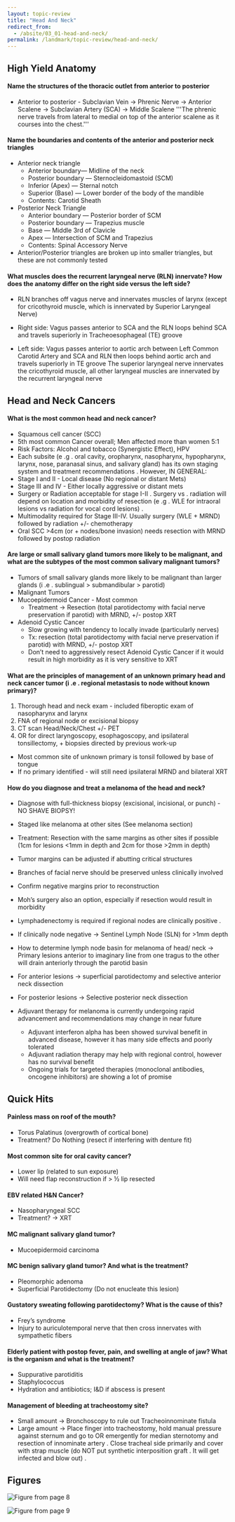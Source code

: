 ```yaml
---
layout: topic-review
title: "Head And Neck"
redirect_from:
  - /absite/03_01-head-and-neck/
permalink: /landmark/topic-review/head-and-neck/
---
```


## High Yield Anatomy
#### Name the structures of the thoracic outlet from anterior to posterior
  - Anterior to posterior - Subclavian Vein → Phrenic Nerve → Anterior Scalene → Subclavian Artery (SCA) → Middle Scalene
'''The phrenic nerve travels from lateral to medial on top of the anterior scalene as it courses into the chest.'''
#### Name the boundaries and contents of the anterior and posterior neck triangles
  - Anterior neck triangle
    - Anterior boundary— Midline of the neck
    - Posterior boundary — Sternocleidomastoid (SCM)
    - Inferior (Apex) — Sternal notch
    - Superior (Base) — Lower border of the body of the mandible
    - Contents: Carotid Sheath
  - Posterior Neck Triangle
    - Anterior boundary — Posterior border of SCM
    - Posterior boundary — Trapezius muscle
    - Base — Middle 3rd of Clavicle
    - Apex — Intersection of SCM and Trapezius
    - Contents: Spinal Accessory Nerve
  - Anterior/Posterior triangles are broken up into smaller triangles, but these are not commonly tested
#### What muscles does the recurrent laryngeal nerve (RLN) innervate? How does the anatomy differ on the right side versus the left side?
 - RLN branches off vagus nerve and innervates muscles of larynx (except for cricothyroid muscle, which is innervated by Superior Laryngeal Nerve)

 - Right side: Vagus passes anterior to SCA and the RLN loops behind SCA and travels superiorly in Tracheoesophageal (TE) groove
 - Left side: Vagus passes anterior to aortic arch between Left Common Carotid Artery and SCA and RLN then loops behind aortic arch and travels superiorly in TE groove The superior laryngeal nerve innervates the cricothyroid muscle, all other laryngeal muscles are innervated by the recurrent laryngeal nerve

## Head and Neck Cancers
#### What is the most common head and neck cancer?
 - Squamous cell cancer (SCC)
 - 5th most common Cancer overall; Men affected more than women 5:1
 - Risk Factors: Alcohol and tobacco (Synergistic Effect), HPV
 - Each subsite (e .g . oral cavity, oropharynx, nasopharynx, hypopharynx, larynx, nose, paranasal sinus, and salivary gland) has its own staging system and treatment recommendations . However, IN GENERAL:
  - Stage I and II - Local disease (No regional or distant Mets)
  - Stage III and IV - Either locally aggressive or distant mets
  - Surgery or Radiation acceptable for stage I-II . Surgery vs . radiation will depend on location and morbidity of resection (e .g . WLE for intraoral lesions vs radiation for vocal cord lesions) .
  - Multimodality required for Stage III-IV. Usually surgery (WLE + MRND) followed by radiation +/- chemotherapy
  - Oral SCC >4cm (or + nodes/bone invasion) needs resection with MRND followed by postop radiation
#### Are large or small salivary gland tumors more likely to be malignant, and what are the subtypes of the most common salivary malignant tumors?
 - Tumors of small salivary glands more likely to be malignant than larger glands (i .e . sublingual > submandibular > parotid)
 - Malignant Tumors
  - Mucoepidermoid Cancer - Most common
    - Treatment → Resection (total parotidectomy with facial nerve preservation if parotid) with MRND, +/- postop XRT
  - Adenoid Cystic Cancer
    - Slow growing with tendency to locally invade (particularly nerves)
    - Tx: resection (total parotidectomy with facial nerve preservation if parotid) with MRND, +/- postop XRT
     - Don’t need to aggressively resect Adenoid Cystic Cancer if it would result in high morbidity as it is very sensitive to XRT
#### What are the principles of management of an unknown primary head and neck cancer tumor (i .e . regional metastasis to node without known primary)? 
1. Thorough head and neck exam - included fiberoptic exam of nasopharynx and larynx
2. FNA of regional node or excisional biopsy
3. CT scan Head/Neck/Chest +/- PET
4. OR for direct laryngoscopy, esophagoscopy, and ipsilateral tonsillectomy, + biopsies directed by previous work-up
- Most common site of unknown primary is tonsil followed by base of tongue
- If no primary identified - will still need ipsilateral MRND and bilateral XRT
#### How do you diagnose and treat a melanoma of the head and neck?
 - Diagnose with full-thickness biopsy (excisional, incisional, or punch) - NO SHAVE BIOPSY!
 - Staged like melanoma at other sites (See melanoma section)

 - Treatment: Resection with the same margins as other sites if possible (1cm for lesions <1mm in depth and 2cm for those >2mm in depth)
  - Tumor margins can be adjusted if abutting critical structures
  - Branches of facial nerve should be preserved unless clinically involved
  - Confirm negative margins prior to reconstruction
  - Moh’s surgery also an option, especially if resection would result in morbidity
 - Lymphadenectomy is required if regional nodes are clinically positive .
 - If clinically node negative → Sentinel Lymph Node (SLN) for >1mm depth
 - How to determine lymph node basin for melanoma of head/ neck → Primary lesions anterior to imaginary line from one tragus to the other will drain anteriorly through the parotid basin
  - For anterior lesions → superficial parotidectomy and selective anterior neck dissection
  - For posterior lesions → Selective posterior neck dissection
- Adjuvant therapy for melanoma is currently undergoing rapid advancement and recommendations may change in near future
  - Adjuvant interferon alpha has been showed survival benefit in advanced disease, however it has many side effects and poorly tolerated
  - Adjuvant radiation therapy may help with regional control, however has no survival benefit
  - Ongoing trials for targeted therapies (monoclonal antibodies, oncogene inhibitors) are showing a lot of promise

## Quick Hits
#### Painless mass on roof of the mouth?
 - Torus Palatinus (overgrowth of cortical bone)
 - Treatment? Do Nothing (resect if interfering with denture fit)
#### Most common site for oral cavity cancer?
 - Lower lip (related to sun exposure)
 - Will need flap reconstruction if > ½ lip resected
#### EBV related H&N Cancer?
 - Nasopharyngeal SCC
 - Treatment? → XRT
#### MC malignant salivary gland tumor?
 - Mucoepidermoid carcinoma
#### MC benign salivary gland tumor? And what is the treatment?
 - Pleomorphic adenoma
 - Superficial Parotidectomy (Do not enucleate this lesion)
#### Gustatory sweating following parotidectomy? What is the cause of this?
 - Frey’s syndrome
 - Injury to auriculotemporal nerve that then cross innervates with sympathetic fibers
#### Elderly patient with postop fever, pain, and swelling at angle of jaw? What is the organism and what is the treatment?
 - Suppurative parotiditis
 - Staphylococcus
 - Hydration and antibiotics; I&D if abscess is present
#### Management of bleeding at tracheostomy site?
 - Small amount → Bronchoscopy to rule out Tracheoinnominate fistula
 - Large amount → Place finger into tracheostomy, hold manual pressure against sternum and go to OR emergently for median sternotomy and resection of innominate artery . Close tracheal side primarily and cover with strap muscle (do NOT put synthetic interposition graft . It will get infected and blow out) .

## Figures

![Figure from page 8](./images/03_01-head-and-neck_p8_i1.png)

![Figure from page 9](./images/03_01-head-and-neck_p9_i1.png)
